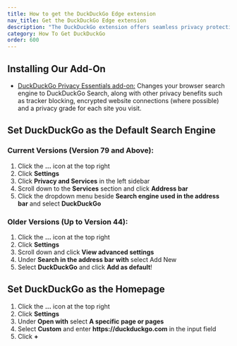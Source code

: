 ```yaml
---
title: How to get the DuckDuckGo Edge extension
nav_title: Get the DuckDuckGo Edge extension
description: "The DuckDuckGo extension offers seamless privacy protection for your browser: tracker blocking, cookie protection, private search, email protection, and more."
category: How To Get DuckDuckGo
order: 600
---
```


<h2>Installing Our Add-On</h2>
<ul>
    <li>
        <a href="https://microsoftedge.microsoft.com/addons/detail/caoacbimdbbljakfhgikoodekdnlcgpk">DuckDuckGo Privacy Essentials add-on:</a>
        Changes your browser search engine to DuckDuckGo Search, along with other privacy benefits such as tracker blocking, encrypted website connections (where possible) and a privacy grade for each site you visit.
    </li>
</ul>

<h2>Set DuckDuckGo as the Default Search Engine</h2>
<h3>Current Versions (Version 79 and Above):</h3>
<ol>
    <li>Click the <strong>...</strong> icon at the top right</li>
    <li>Click <strong>Settings</strong></li>
    <li>Click <strong>Privacy and Services</strong> in the left sidebar</li>
    <li>Scroll down to the <strong>Services</strong> section and click <strong>Address bar</strong></li>
    <li>Click the dropdown menu beside <strong>Search engine used in the address bar</strong> and select <strong>DuckDuckGo</strong></li>
</ol>

<h3>Older Versions (Up to Version 44):</h3>
<ol>
    <li>Click the <strong>...</strong> icon at the top right</li>
    <li>Click <strong>Settings</strong></li>
    <li>Scroll down and click <strong>View advanced settings</strong></li>
    <li>Under <strong>Search in the address bar with</strong> select Add New</li>
    <li>
        Select <strong>DuckDuckGo</strong> and click
        <strong>Add as default</strong>!
    </li>
</ol>

<h2>Set DuckDuckGo as the Homepage</h2>
<ol>
    <li>Click the <strong>...</strong> icon at the top right</li>
    <li>Click <strong>Settings</strong></li>
    <li>
        Under <strong>Open with</strong> select
        <strong>A specific page or pages</strong>
    </li>
    <li>
        Select <strong>Custom</strong> and enter
        <strong>https://duckduckgo.com</strong> in the input field
    </li>
    <li>Click <strong>+</strong></li>
</ol>
